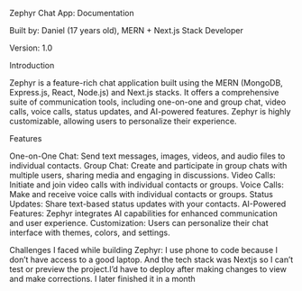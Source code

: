Zephyr Chat App: Documentation

Built by: Daniel (17 years old), MERN + Next.js Stack Developer

Version: 1.0

Introduction

Zephyr is a feature-rich chat application built using the MERN (MongoDB, Express.js, React, Node.js) and Next.js stacks.  It offers a comprehensive suite of communication tools, including one-on-one and group chat, video calls, voice calls, status updates, and AI-powered features.  Zephyr is highly customizable, allowing users to personalize their experience.

Features

One-on-One Chat:  Send text messages, images, videos, and audio files to individual contacts.
Group Chat:  Create and participate in group chats with multiple users, sharing media and engaging in discussions.
Video Calls:  Initiate and join video calls with individual contacts or groups.
Voice Calls:  Make and receive voice calls with individual contacts or groups.
Status Updates:  Share text-based status updates with your contacts.
AI-Powered Features: Zephyr integrates AI capabilities for enhanced communication and user experience.
Customization:  Users can personalize their chat interface with themes, colors, and settings.

Challenges I faced while building Zephyr: I use phone to code because I don’t have access to a good laptop. And the tech stack was Nextjs so I can’t test or preview the project.I’d have to deploy after making changes to view and make corrections. I later finished it in a month